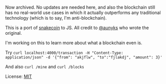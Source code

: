 Now archived. No updates are needed here, and also the blockchain still has no
real-world use cases in which it actually outperforms any traditional
technology (which is to say, I'm anti-blockchain).

This is a port of
[snakecoin](https://gist.github.com/aunyks/47d157f8bc7d1829a729c2a6a919c173) to
JS. All credit to [@aunyks](https://github.com/aunyks) who wrote the original.

I'm working on this to learn more about what a blockchain even is.

Try `curl localhost:4000/transaction -H "Content-Type: application/json" -d '{"from": "akjflw", "to":"fjlakdj", "amount": 3}'`

And also `curl /mine` and `curl /blocks`

License: [MIT](./LICENSE.md)
